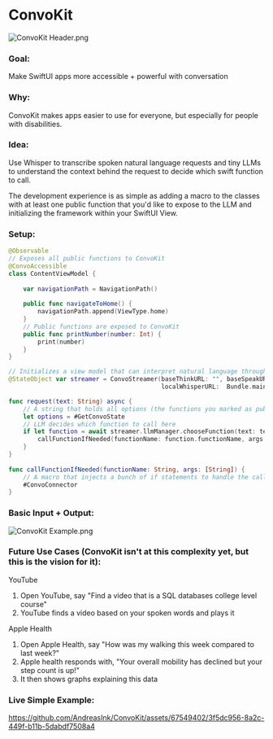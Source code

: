 # ConvoKit

![ConvoKit Header.png](https://res.craft.do/user/full/23a03a79-af5e-1af9-b4ff-27170389b6b1/doc/E4042505-40C7-4BEF-BDD8-996CDFCB3A26/9F30F50D-72CB-4681-9921-5F119ECA1487_2/jsZakDIfy07L60tAEq8OobyWx7Hj8BzpzFukuxDzch0z/ConvoKit%20Header.png)

### Goal:

Make SwiftUI apps more accessible + powerful with conversation

### Why:

ConvoKit makes apps easier to use for everyone, but especially for people with disabilities.

### Idea:

Use Whisper to transcribe spoken natural language requests and tiny LLMs to understand the context behind the request to decide which swift function to call.

The development experience is as simple as adding a macro to the classes with at least one public function that you'd like to expose to the LLM and initializing the framework within your SwiftUI View.

### Setup:

```swift
@Observable
// Exposes all public functions to ConvoKit
@ConvoAccessible
class ContentViewModel {
        
    var navigationPath = NavigationPath()
    
    public func navigateToHome() {
        navigationPath.append(ViewType.home)
    }
    // Public functions are exposed to ConvoKit
    public func printNumber(number: Int) {
        print(number)
    }
}
```

```swift
// Initializes a view model that can interpret natural language through voice and speak back if you have a backend endpoint
@StateObject var streamer = ConvoStreamer(baseThinkURL: "", baseSpeakURL: "", 
                                          localWhisperURL:  Bundle.main.url(forResource: "ggml-tiny.en", withExtension: "bin")!)

func request(text: String) async {
    // A string that holds all options (the functions you marked as public)
    let options = #GetConvoState
    // LLM decides which function to call here
    if let function = await streamer.llmManager.chooseFunction(text: text, options: options) {
        callFunctionIfNeeded(functionName: function.functionName, args: function.args)
    }
}
    
func callFunctionIfNeeded(functionName: String, args: [String]) {
    // A macro that injects a bunch of if statements to handle the called function
    #ConvoConnector
}
```

### Basic Input + Output:

![ConvoKit Example.png](https://res.craft.do/user/full/23a03a79-af5e-1af9-b4ff-27170389b6b1/doc/E4042505-40C7-4BEF-BDD8-996CDFCB3A26/1C393D7F-396D-4065-9DF8-7CA5097F6EB9_2/iDQEW82ZAxggbGq0xLhyZwddoF4kreTMY77oLyRqAt8z/ConvoKit%20Example.png)

### Future Use Cases (ConvoKit isn't at this complexity yet, but this is the vision for it):

YouTube

1. Open YouTube, say "Find a video that is a SQL databases college level course"
2. YouTube finds a video based on your spoken words and plays it

Apple Health

1. Open Apple Health, say "How was my walking this week compared to last week?"
2. Apple health responds with, "Your overall mobility has declined but your step count is up!"
3. It then shows graphs explaining this data

### Live Simple Example:

https://github.com/AndreasInk/ConvoKit/assets/67549402/3f5dc956-8a2c-449f-b11b-5dabdf7508a4
